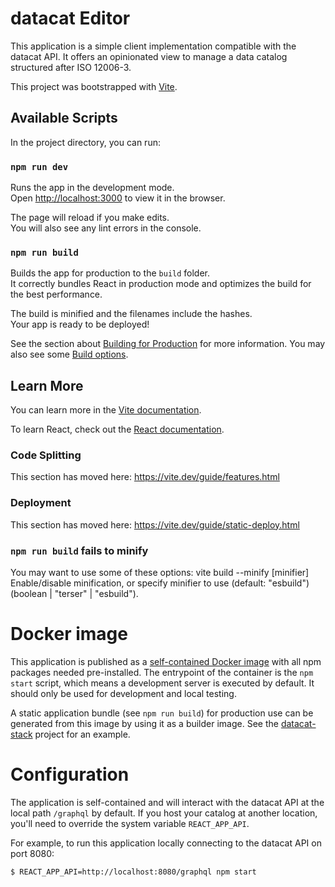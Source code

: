 # datacat Editor

This application is a simple client implementation compatible with the datacat API.
It offers an opinionated view to manage a data catalog structured after ISO 12006-3.

This project was bootstrapped with [Vite](https://github.com/vitejs/vite).

## Available Scripts

In the project directory, you can run:

### `npm run dev`

Runs the app in the development mode.<br />
Open [http://localhost:3000](http://localhost:3000) to view it in the browser.

The page will reload if you make edits.<br />
You will also see any lint errors in the console.

### `npm run build`

Builds the app for production to the `build` folder.<br />
It correctly bundles React in production mode and optimizes the build for the best performance.

The build is minified and the filenames include the hashes.<br />
Your app is ready to be deployed!

See the section about [Building for Production](https://vite.dev/guide/build.html) for more information.
You may also see some [Build options](https://vite.dev/config/build-options.html).

## Learn More

You can learn more in the [Vite documentation](https://vite.dev/guide/).

To learn React, check out the [React documentation](https://reactjs.org/).

### Code Splitting

This section has moved here: https://vite.dev/guide/features.html 

### Deployment

This section has moved here: https://vite.dev/guide/static-deploy.html 

### `npm run build` fails to minify

You may want to use some of these options: vite build --minify [minifier]	Enable/disable minification, or specify minifier to use (default: "esbuild") (boolean | "terser" | "esbuild").

# Docker image

This application is published as a [self-contained Docker image](https://hub.docker.com/repository/docker/bentrm/datacat-editor) 
with all npm packages needed pre-installed. The entrypoint of the container is the `npm start` script, which means a development
server is executed by default. It should only be used for development and local testing.

A static application bundle (see `npm run build`) for production use can be generated from this image
by using it as a builder image.
See the [datacat-stack](https://github.com/dd-bim/datacat-stack) project for an example.

# Configuration

The application is self-contained and will interact with the datacat API at the local path `/graphql`
by default. If you host your catalog at another location, you'll need to override the system variable `REACT_APP_API`.

For example, to run this application locally connecting to the datacat API on port 8080:

````bash
$ REACT_APP_API=http://localhost:8080/graphql npm start 
````
